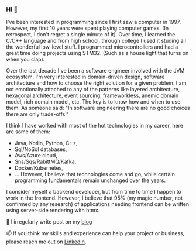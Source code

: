 ### Hi 👋

I've been interested in programming since I first saw a computer in 1997. However, my first 10 years were spent playing computer games. (In retrospect, I don't regret a single minute of it). 
Over time, I learned the C/C++ language and from high school, through college I used it studing all the wonderful low-level stuff. I programmed microcontrollers and had a great time doing projects using STM32. (Such as a house light that turns on when you clap). 

Over the last decade I've been a software engineer involved with the JVM ecosystem. I'm very interested in domain-driven design, software architecture and how to choose the right solution for a given problem. I am not emotionally attached to any of the patterns like layered architecture, hexagonal architecture, event sourcing, frameworkless, anemic domain model, rich domain model, etc. The key is to know how and when to use them. As someone said: "In software engineering there are no good choices there are only trade-offs."

I think I have worked with most of the hot technologies in my career, here are some of them:
- Java, Kotlin, Python, C++,
- Sql/NoSql databases,
- Aws/Azure cloud,
- Sns/Sqs/RabittMQ/Kafka,
- Docker/Kubernetes,
- ...
However, I believe that technologies come and go, while certain programming fundamentals remain unchanged over the years. 

I consider myself a backend developer, but from time to time I happen to work in the frontend. However, I believe that 95% (my magic number, not confirmed by any research) of applications needing frontend can be written using server-side rendering with htmx. 

📝 I irregularly write post on my [blog](https://javacaptain.dev/)


📫 If you think my skills and experience can help your project or business, please reach me out on [LinkedIn](https://www.linkedin.com/in/tomasz-zielichowski-ba540b135/).



<!--
**zielichowski/zielichowski** is a ✨ _special_ ✨ repository because its `README.md` (this file) appears on your GitHub profile.

Here are some ideas to get you started:

- 🔭 I’m currently working on ...
- 🌱 I’m currently learning ...
- 👯 I’m looking to collaborate on ...
- 🤔 I’m looking for help with ...
- 💬 Ask me about ...
- 📫 How to reach me: ...
- 😄 Pronouns: ...
- ⚡ Fun fact: ...
-->
